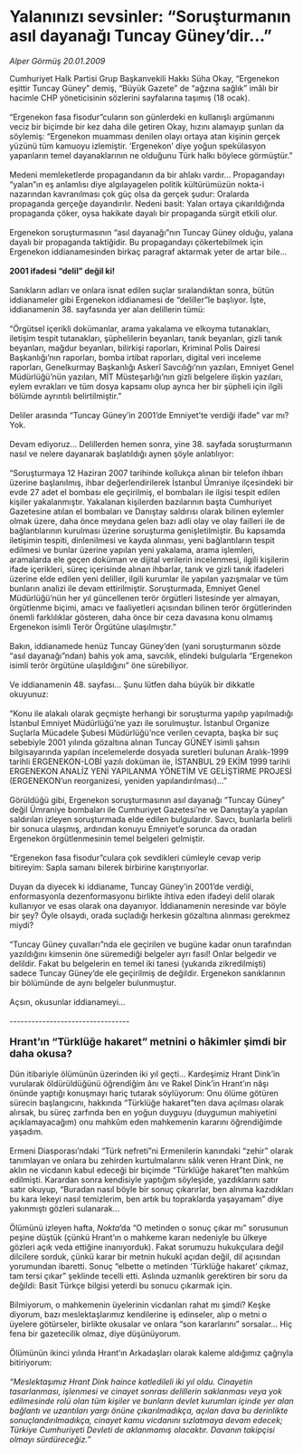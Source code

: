 # Yalanınızı sevsinler: “Soruşturmanın asıl dayanağı Tuncay Güney’dir...”

*Alper Görmüş 20.01.2009*

<div class="taraf_structure_2col_1zq">
<div class="margen_n">



 <p>Cumhuriyet Halk Partisi Grup Başkanvekili Hakkı Süha Okay, “Ergenekon eşittir Tuncay Güney” demiş, “Büyük Gazete” de “ağzına sağlık” imâlı bir hacimle CHP yöneticisinin sözlerini sayfalarına taşımış (18 ocak). <br/><br/>“Ergenekon fasa fisodur”cuların son günlerdeki en kullanışlı argümanını veciz bir biçimde bir kez daha dile getiren Okay, hızını alamayıp şunları da söylemiş: “Ergenekon muamması denilen olayı ortaya atan kişinin gerçek yüzünü tüm kamuoyu izlemiştir. ‘Ergenekon’ diye yoğun spekülasyon yapanların temel dayanaklarının ne olduğunu Türk halkı böylece görmüştür.” <br/><br/>Medeni memleketlerde propagandanın da bir ahlakı vardır... Propagandayı “yalan”ın eş anlamlısı diye algılayagelen politik kültürümüzün nokta-i nazarından kavranılması çok güç olsa da gerçek şudur: Oralarda propaganda gerçeğe dayandırılır. Nedeni basit: Yalan ortaya çıkarıldığında propaganda çöker, oysa hakikate dayalı bir propaganda sürgit etkili olur. <br/><br/>Ergenekon soruşturmasının “asıl dayanağı”nın Tuncay Güney olduğu, yalana dayalı bir propaganda taktiğidir. Bu propagandayı çökertebilmek için Ergenekon iddianamesinden birkaç paragraf aktarmak yeter de artar bile... <b><br/><br/>2001 ifadesi “delil” değil ki!</b> <br/><br/>Sanıkların adları ve onlara isnat edilen suçlar sıralandıktan sonra, bütün iddianameler gibi Ergenekon iddianamesi de “deliller”le başlıyor. İşte, iddianamenin 38. sayfasında yer alan delillerin tümü: <br/><br/>“Örgütsel içerikli dokümanlar, arama yakalama ve elkoyma tutanakları, iletişim tespit tutanakları, şüphelilerin beyanları, tanık beyanları, gizli tanık beyanları, mağdur beyanları, bilirkişi raporları, Kriminal Polis Dairesi Başkanlığı’nın raporları, bomba irtibat raporları, digital veri inceleme raporları, Genelkurmay Başkanlığı Askerî Savcılığı’nın yazıları, Emniyet Genel Müdürlüğü’nün yazıları, MİT Müsteşarlığı’nın gizli belgelere ilişkin yazıları, eylem evrakları ve tüm dosya kapsamı olup ayrıca her bir şüpheli için ilgili bölümde ayrıntılı belirtilmiştir.” <br/><br/>Deliler arasında “Tuncay Güney’in 2001’de Emniyet’te verdiği ifade” var mı? Yok. <br/><br/>Devam ediyoruz... Delillerden hemen sonra, yine 38. sayfada soruşturmanın nasıl ve nelere dayanarak başlatıldığı aynen şöyle anlatılıyor: <br/><br/>“Soruşturmaya 12 Haziran 2007 tarihinde kollukça alınan bir telefon ihbarı üzerine başlanılmış, ihbar değerlendirilerek İstanbul Ümraniye ilçesindeki bir evde 27 adet el bombası ele geçirilmiş, el bombaları ile ilgisi tespit edilen kişiler yakalanmıştır. Yakalanan kişilerden bazılarının başta Cumhuriyet Gazetesine atılan el bombaları ve Danıştay saldırısı olarak bilinen eylemler olmak üzere, daha önce meydana gelen bazı adli olay ve olay failleri ile de bağlantılarının kurulması üzerine soruşturma genişletilmiştir. Bu kapsamda iletişimin tespiti, dinlenilmesi ve kayda alınması, yeni bağlantıların tespit edilmesi ve bunlar üzerine yapılan yeni yakalama, arama işlemleri, aramalarda ele geçen doküman ve dijital verilerin incelenmesi, ilgili kişilerin ifade içerikleri, süreç içerisinde alınan ihbarlar, tanık ve gizli tanık ifadeleri üzerine elde edilen yeni deliller, ilgili kurumlar ile yapılan yazışmalar ve tüm bunların analizi ile devam ettirilmiştir. Soruşturmada, Emniyet Genel Müdürlüğü’nün her yıl güncellenen terör örgütleri listesinde yer almayan, örgütlenme biçimi, amacı ve faaliyetleri açısından bilinen terör örgütlerinden önemli farklılıklar gösteren, daha önce bir ceza davasına konu olmamış Ergenekon isimli Terör Örgütüne ulaşılmıştır.” <br/><br/>Bakın, iddianamede henüz Tuncay Güney’den (yani soruşturmanın sözde “asıl dayanağı”ndan) bahis yok ama, savcılık, elindeki bulgularla “Ergenekon isimli terör örgütüne ulaşıldığını” öne sürebiliyor. <br/><br/>Ve iddianamenin 48. sayfası... Şunu lütfen daha büyük bir dikkatle okuyunuz: <br/><br/>“Konu ile alakalı olarak geçmişte herhangi bir soruşturma yapılıp yapılmadığı İstanbul Emniyet Müdürlüğü’ne yazı ile sorulmuştur. İstanbul Organize Suçlarla Mücadele Şubesi Müdürlüğü’nce verilen cevapta, başka bir suç sebebiyle 2001 yılında gözaltına alınan Tuncay GÜNEY isimli şahsın bilgisayarında yapılan incelemelerde dosyada suretleri bulunan Aralık-1999 tarihli ERGENEKON-LOBİ yazılı doküman ile, İSTANBUL 29 EKİM 1999 tarihli ERGENEKON ANALİZ YENİ YAPILANMA YÖNETİM VE GELİŞTİRME PROJESİ (ERGENEKON’un reorganizesi, yeniden yapılandırılması)...” <br/><br/>Görüldüğü gibi, Ergenekon soruşturmasının asıl dayanağı “Tuncay Güney” değil Ümraniye bombaları ile Cumhuriyet Gazetesi’ne ve Danıştay’a yapılan saldırıları izleyen soruşturmada elde edilen bulgulardır. Savcı, bunlarla belirli bir sonuca ulaşmış, ardından konuyu Emniyet’e sorunca da oradan Ergenekon örgütlenmesinin temel belgeleri gelmiştir. <br/><br/>“Ergenekon fasa fisodur”culara çok sevdikleri cümleyle cevap verip bitireyim: Sapla samanı bilerek birbirine karıştırıyorlar. <br/><br/>Duyan da diyecek ki iddianame, Tuncay Güney’in 2001’de verdiği, enformasyonla dezenformasyonu birlikte ihtiva eden ifadeyi delil olarak kullanıyor ve esas olarak ona dayanıyor. İddianamenin neresinde var böyle bir şey? Öyle olsaydı, orada suçladığı herkesin gözaltına alınması gerekmez miydi? <br/><br/>“Tuncay Güney çuvalları”nda ele geçirilen ve bugüne kadar onun tarafından yazıldığını kimsenin öne süremediği belgeler ayrı fasıl! Onlar belgedir ve delildir. Fakat bu belgelerin en temel iki tanesi (yukarıda zikredilmişti) sadece Tuncay Güney’de ele geçirilmiş de değildir. Ergenekon sanıklarının bir bölümünde de aynı belgeler bulunmuştur. <br/><br/>Açsın, okusunlar iddianameyi... <br/><br/>--------------------------------- <br/><br/><strong><font size="4">Hrant’ın “Türklüğe hakaret” metnini o hâkimler şimdi bir daha okusa?</font></strong> <br/><br/>Dün itibariyle ölümünün üzerinden iki yıl geçti... Kardeşimiz Hrant Dink’in vurularak öldürüldüğünü öğrendiğim ânı ve Rakel Dink’in Hrant’ın nâşı önünde yaptığı konuşmayı hariç tutarak söylüyorum: Onu ölüme götüren sürecin başlangıcını, hakkında “Türklüğe hakaret”ten dava açılması olarak alırsak, bu süreç zarfında ben en yoğun duyguyu (duygumun mahiyetini açıklamayacağım) onu mahkûm eden mahkemenin kararını öğrendiğimde yaşadım. <br/><br/>Ermeni Diasporası’ndaki “Türk nefreti”ni Ermenilerin kanındaki “zehir” olarak tanımlayan ve onlara bu zehirden kurtulmalarını sâlık veren Hrant Dink, ne aklın ne vicdanın kabul edeceği bir biçimde “Türklüğe hakaret”ten mahkûm edilmişti. Karardan sonra kendisiyle yaptığım söyleşide, yazdıklarını satır satır okuyup, “Buradan nasıl böyle bir sonuç çıkarırlar, ben alnıma kazıdıkları bu kara lekeyi nasıl temizlerim, ben artık bu topraklarda yaşayamam” diye yakınmıştı gözleri sulanarak... <br/><br/>Ölümünü izleyen hafta, <i>Nokta</i>’da “O metinden o sonuç çıkar mı” sorusunun peşine düştük (çünkü Hrant’ın o mahkeme kararı nedeniyle bu ülkeye gözleri açık veda ettiğine inanıyorduk). Fakat sorumuzu hukukçulara değil dilcilere sorduk, çünkü karar bir metnin hukukî açıdan değil, dil açısından yorumundan ibaretti. Sonuç “elbette o metinden ‘Türklüğe hakaret’ çıkmaz, tam tersi çıkar” şeklinde tecelli etti. Aslında uzmanlık gerektiren bir soru da değildi: Basit Türkçe bilgisi yeterdi bu sonucu çıkarmak için. <br/><br/>Bilmiyorum, o mahkemenin üyelerinin vicdanları rahat mı şimdi? Keşke diyorum, bazı meslektaşlarımız kendilerine iş edinseler, alıp o metni o üyelere götürseler, birlikte okusalar ve onlara “son kararlarını” sorsalar... Hiç fena bir gazetecilik olmaz, diye düşünüyorum. <br/><br/>Ölümünün ikinci yılında Hrant’ın Arkadaşları olarak kaleme aldığımız çağrıyla bitiriyorum:<i> <br/><br/>“Meslektaşımız Hrant Dink haince katledileli iki yıl oldu. Cinayetin tasarlanması, işlenmesi ve cinayet sonrası delillerin saklanması veya yok edilmesinde rolü olan tüm kişiler ve bunların devlet kurumları içinde yer alan bağlantı ve uzantıları yargı önüne çıkarılmadıkça, açılan dava bu derinlikte sonuçlandırılmadıkça, cinayet kamu vicdanını sızlatmaya devam edecek; Türkiye Cumhuriyeti Devleti de aklanmamış olacaktır. Davanın takipçisi olmayı sürdüreceğiz.”</i></p>

<br/>


<div id="taraf_not">
</div>

</div>


</div>
